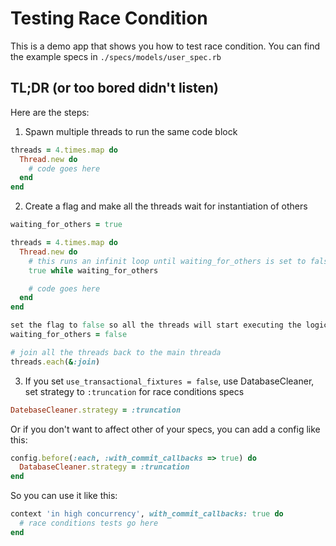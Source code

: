 # Testing Race Condition

This is a demo app that shows you how to test race condition. You can find the example specs in 
`./specs/models/user_spec.rb`

## TL;DR (or too bored didn't listen)

Here are the steps:

1. Spawn multiple threads to run the same code block

```ruby
threads = 4.times.map do
  Thread.new do
    # code goes here
  end
end
```

2. Create a flag and make all the threads wait for instantiation of others

```ruby
waiting_for_others = true

threads = 4.times.map do
  Thread.new do
    # this runs an infinit loop until waiting_for_others is set to false
    true while waiting_for_others

    # code goes here
  end
end

set the flag to false so all the threads will start executing the logic
waiting_for_others = false

# join all the threads back to the main threada
threads.each(&:join)
```

3. If you set `use_transactional_fixtures = false`, use DatabaseCleaner, set strategy to `:truncation` for race conditions specs

```ruby
DatebaseCleaner.strategy = :truncation
```

Or if you don't want to affect other of your specs, you can add a config like this:

```ruby
config.before(:each, :with_commit_callbacks => true) do
  DatabaseCleaner.strategy = :truncation
end
```

So you can use it like this:

```ruby
context 'in high concurrency', with_commit_callbacks: true do
  # race conditions tests go here
end
```
